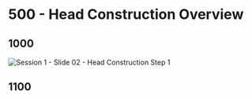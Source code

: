 # 500 - Head Construction Overview

## 1000
![Session 1 - Slide 02 - Head Construction Step 1](https://user-images.githubusercontent.com/1499433/134195548-711e2824-593a-4551-b67a-17bf6468ce9a.png)

## 1100

